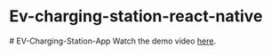 ﻿# Ev-charging-station-react-native
#   E V - C h a r g i n g - S t a t i o n - A p p 
 
 Watch the demo video [here](https://drive.google.com/file/d/1Odm9mpTvbIDCNJWJtAkInggB1KdA9Mxh/view?usp=sharing).
